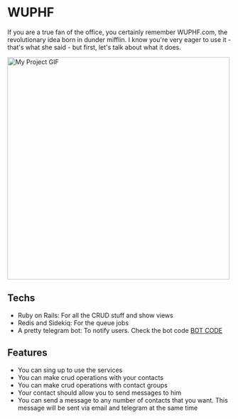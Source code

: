 # WUPHF

If you are a true fan of the office, you certainly remember WUPHF.com, the revolutionary idea born in dunder mifflin. I know you're very eager to use it - that's what she said - but first, let's talk about what it does.

<img src="http://www.reactiongifs.com/r/wait-for-it.gif" alt="My Project GIF" width="500">

## Techs

* Ruby on Rails: For all the CRUD stuff and show views
* Redis and Sidekiq: For the queue jobs
* A pretty telegram bot: To notify users. Check the bot code <a href="https://github.com/chaveshigor/wuphf-telegrambot">BOT CODE</a>

## Features

* You can sing up to use the services
* You can make crud operations with your contacts
* You can make crud operations with contact groups
* Your contact should allow you to send messages to him
* You can send a message to any number of contacts that you want. This message will be sent via email and telegram at the same time